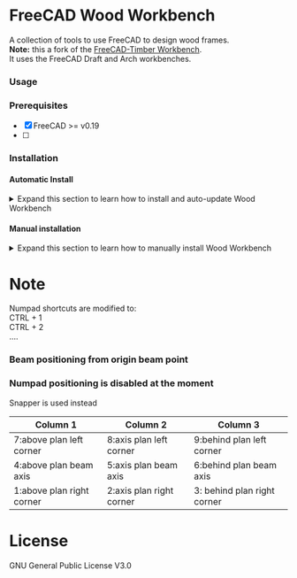 # FreeCAD Wood Workbench

A collection of tools to use FreeCAD to design wood frames.  
**Note:** this a fork of the [FreeCAD-Timber Workbench][Timber-Workbench].  
It uses the FreeCAD Draft and Arch workbenches.

[Timber-Workbench]: https://github.com/j-wiedemann/FreeCAD-Timber/

### Usage


### Prerequisites
- [x] FreeCAD >= v0.19
- [ ] 

### Installation

#### Automatic Install
<details>
  <summary>Expand this section to learn how to install and auto-update Wood Workbench</summary>
  
Use FreeCAD's built-in Addon-Manager. It requires a one-time setup and then updates seamlessly afterwards.
1. Start FreeCAD
2. Go to **Tools > Addon Manager**  
3. Click on the _Configure_ button in the top right corner
4. Select the checkbox to _Automatically check for updates at start_
5. Add the Wood Workbench Github repo address in to the _Custom repositories (one per line)_ text box:  
`https://github.com/JeromeL63/Wood-Frame`
6. Press **OK**
7. Restart FreeCAD  
Result: You should see the Wood Workbench available in the Workbench drop-down menu.
</details>

#### Manual installation
<details>
  <summary>Expand this section to learn how to manually install Wood Workbench</summary>

```bash
cd ~/.FreeCAD/Mod
git clone https://github.com/JeromeL63/Wood-Frame
```

**Note:** To stay up-to-date with FreeCAD Wood Workench:  
```bash
cd ~/.FreeCAD/Mod
git fetch
```

**Note:** Make sure to restart FreeCAD after you install or update the Wood Workbench.
</details>

# Note
Numpad shortcuts are modified to:  
CTRL + 1  
CTRL + 2  
....  

### Beam positioning from origin beam point

### Numpad positioning is disabled at the moment
Snapper is used instead

Column 1 | Column 2 | Column 3 
--------------------------|--------------------------|---------------------------
7:above plan left corner | 8:axis  plan left corner | 9:behind plan left corner
4:above plan beam axis  | 5:axis plan beam axis | 6:behind plan beam axis
1:above plan right corner | 2:axis plan right corner | 3: behind plan right corner


# License
GNU General Public License V3.0
